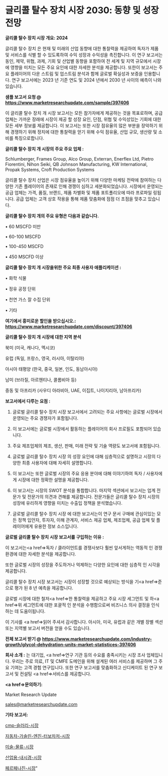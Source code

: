 # 글리콜 탈수 장치 시장 2030: 동향 및 성장 전망

<strong>글리콜 탈수 장치 시장 개요: 2024</strong>

글리콜 탈수 장치 은 현재 및 미래의 산업 동향에 대한 통찰력을 제공하여 독자가 제품 및 서비스를 식별 할 수 있도록하여 수익 성장과 수익성을 촉진합니다. 이 연구 보고서는 동인, 제약, 위협, 과제, 기회 및 산업별 동향을 포함하여 전 세계 및 지역 규모에서 시장에 영향을 미치는 모든 주요 요인에 대한 자세한 분석을 제공합니다. 또한이 보고서는 주요 플레이어의 다운 스트림 및 업스트림 분석과 함께 글로벌 확실성과 보증을 인용합니다. 연구 보고서에는 2023 년 기준 연도 및 2024 년에서 2030 년 사이의 예측이 나와 있습니다.



<strong>샘플 보고서 요청 @ <a href=https://www.marketresearchupdate.com/sample/397406>https://www.marketresearchupdate.com/sample/397406</a></strong>

이 글리콜 탈수 장치 개 시장 보고서는 모든 참가자에게 제공하는 것을 목표로하며, 공급 업체는 가까운 장래에 시장이 제공 할 성장 요인, 단점, 위협 및 수익성있는 기회에 대한 모든 세부 정보를 제공합니다. 이 보고서는 또한 시장 점유율의 많은 부분을 장악하기 위해 경쟁하기 위해 정치에 대한 통찰력을 얻기 위해 수익 점유율, 산업 규모, 생산량 및 소비를 특징으로합니다.



<strong>글리콜 탈수 장치 개 시장의 주요 주요 업체 :</strong>

Schlumberger, Frames Group, Alco Group, Exterran, Enerflex Ltd, Pietro Fiorentini, Nihon Seiki, QB Johnson Manufacturing, KW International, Propak Systems, Croft Production Systems

글리콜 탈수 장치 산업은 시장 점유율을 높이기 위해 다양한 마케팅 전략에 참여하는 다양한 기존 플레이어의 존재로 인해 경쟁이 심하고 세분화되었습니다. 시장에서 운영되는 공급 업체는 가격, 품질, 브랜드, 제품 차별화 및 제품 포트폴리오에 따라 프로파일 링됩니다. 공급 업체는 고객 상호 작용을 통해 제품 맞춤화에 점점 더 초점을 맞추고 있습니다.



<strong>글리콜 탈수 장치 개의 주요 유형은 다음과 같습니다.</strong>

• 60 MSCFD 미만

• 60-100 MSCFD

• 100-450 MSCFD

• 450 MSCFD 이상



<strong>글리콜 탈수 장치 개 시장을위한 주요 최종 사용자 애플리케이션 :</strong>

• 화학 식물

• 정유 공정 단위

• 천연 가스 잘 수집 단위

• 기타



<strong>여기에서 흥미로운 할인을 받으십시오.: <a href=https://www.marketresearchupdate.com/discount/397406>https://www.marketresearchupdate.com/discount/397406</a></strong>



<strong>글리콜 탈수 장치 개 시장에 대한 지역 분석</strong>

북미 (미국, 캐나다, 멕시코)

유럽 (독일, 프랑스, 영국, 러시아, 이탈리아)

아시아 태평양 (한국, 중국, 일본, 인도, 동남아시아)

남미 (브라질, 아르헨티나, 콜롬비아 등)

중동 및 아프리카 (사우디 아라비아, UAE, 이집트, 나이지리아, 남아프리카)



<strong>보고서에서 다루는 요점 :</strong>

1. 글로벌 글리콜 탈수 장치 시장 보고서에서 고려되는 주요 사항에는 글로벌 시장에서 운영되는 주요 경쟁자가 포함됩니다.

2. 이 보고서에는 글로벌 시장에서 활동하는 플레이어의 회사 프로필도 포함되어 있습니다.

3. 주요 제조업체의 제조, 생산, 판매, 미래 전략 및 기술 역량도 보고서에 포함됩니다.

4. 글로벌 글리콜 탈수 장치 시장 의 성장 요인에 대해 심층적으로 설명하고 시장의 다양한 최종 사용자에 대해 자세히 설명합니다.

5. 이 보고서는 또한 글로벌 시장의 주요 응용 분야에 대해 이야기하여 독자 / 사용자에게 시장에 대한 정확한 설명을 제공합니다.

6. 이 보고서는 시장의 SWOT 분석을 통합합니다. 마지막 섹션에서 보고서는 업계 전문가 및 전문가의 의견과 견해를 제공합니다. 전문가들은 글리콜 탈수 장치 시장의 성장에 유리하게 영향을 미치는 수출입 정책을 분석했습니다.

7. 글로벌 글리콜 탈수 장치 시장 에 대한 보고서는이 연구 문서 구매에 관심이있는 모든 정책 입안자, 투자자, 이해 관계자, 서비스 제공 업체, 제조업체, 공급 업체 및 플레이어에게 유용한 정보 소스입니다.



<strong>글로벌 글리콜 탈수 장치 시장 보고서를 구입하는 이유 :</strong>

이 보고서는<a href=>독자 / 클</a>라이언트를 경쟁사보다 훨씬 앞서게하는 역동적 인 경쟁 환경에 대한 자세한 분석을 제공합니다.

또한 글로벌 시장의 성장을 주도하거나 억제하는 다양한 요인에 대한 심층적 인 시각을 제공합니다.

글리콜 탈수 장치 시장 보고서는 시장이 성장할 것으로 예상되는 방식을 기<a href=>준으로</a> 평가 된 8 년 예측을 제공합니다.

글로벌 시장에 대한 철저<a href=>한 통찰력</a>을 제공하고 주요 시장 세그먼트 및 하<a href=>위 세그</a>먼트에 대한 포괄적 인 분석을 수행함으로써 비즈니스 의사 결정을 인식하는 데 도움이됩니다.

이 기사를 <a href=>읽어 주</a>셔서 감사합니다. 아시아, 미국, 유럽과 같은 개별 장별 섹션 또는 지역별 보고서 버전을 얻을 수도 있습니다.



<strong>전체 보고서 받기 @ <a href=https://www.marketresearchupdate.com/industry-growth/glycol-dehydration-units-market-statistices-397406>https://www.marketresearchupdate.com/industry-growth/glycol-dehydration-units-market-statistices-397406</a></strong>



<strong>회사 소개 :</strong>
는 대기업, <a href=>연구 기</a>관 등의 수요를 충족시키는 시장 조사 업체입니다. 우리는 주로 의료, IT 및 CMFE 도메인을 위해 설계된 여러 서비스를 제공하며 그 주요 기여는 고객 경험 연구입니다. 또한 연구 보고서를 맞춤화하고 신디케이트 된 연구 보고서 및 컨설팅 <a href=>서비</a>스를 제공합니다.



<strong><a href=>문의하기:</a></strong>

Market Research Update

sales@marketresearchupdate.com



<strong>기타 보고서:</strong>

<a href=https://www.linkedin.com/pulse/cmp-슬러리-시장-경쟁-분석-및-성장-잠재력-2029-survey-savvy-insights-360-analysis/>cmp-슬러리-시장</a>

<a href=https://www.linkedin.com/pulse/자동차-가솔린-엔진-터보차저-시장-규모-및-성장-2023-survey-spotlight-pro-24-analysis-z50hf/>자동차-가솔린-엔진-터보차저-시장</a>

<a href=https://www.linkedin.com/pulse/미술-물류-시장-세분화-연구-및-목표-고객2029년-data-dive-diaries-24-analysis-j6asf/>미술-물류-시장</a>

<a href=https://www.linkedin.com/pulse/산업용-내시경-시장-현재-및-미래-성장-2030-analytics-avenue-adventures-24-ana-rv4rf/>산업용-내시경-시장</a>

<a href=https://www.linkedin.com/pulse/페르페나진-시장-규모-및-성장-2023-analytics-alchemy-360-analysis-zhbuf/>페르페나진-시장</a>"
